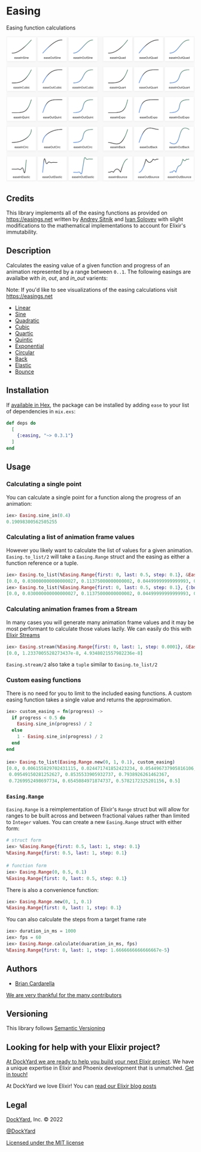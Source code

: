 # Easing

Easing function calculations

![Easing functions visualizations created by Andrey Sitnik and Ivan Solovev](assets/images/easings.png "Easing functions visulizations created by Andrey Sitnik and Ivan Solovev")

## Credits

This library implements all of the easing functions as provided on https://easings.net written by [Andrey Sitnik](https://sitnik.ru/) and [Ivan Solovev](https://solovev.one/) with slight modifications to the mathematical implementations to account for Elixir's immutability.

## Description

Calculates the easing value of a given function and progress of an animation represented by a range between `0..1`. The following easings are availalbe with _in_, _out_, and _in\_out_ varients:

Note: If you'd like to see visualizations of the easing calculations visit https://easings.net

* [Linear](https://en.wikipedia.org/wiki/Linear_function)
* [Sine](https://en.wikipedia.org/wiki/Sine_and_cosine)
* [Quadratic](https://en.wikipedia.org/wiki/Quadratic_function)
* [Cubic](https://en.wikipedia.org/wiki/Cubic_function)
* [Quartic](https://en.wikipedia.org/wiki/Quartic_function)
* [Quintic](https://en.wikipedia.org/wiki/Quintic_function)
* [Exponential](https://en.wikipedia.org/wiki/Exponential_function)
* [Circular](https://en.wikipedia.org/wiki/Trigonometric_functions)
* [Back](https://easings.net/#easeInOutBack)
* [Elastic](https://easings.net/#easeInOutElastic)
* [Bounce](https://easings.net/#easeInOutBounce)

## Installation

If [available in Hex](https://hex.pm/docs/publish), the package can be installed
by adding `ease` to your list of dependencies in `mix.exs`:

```elixir
def deps do
  [
    {:easing, "~> 0.3.1"}
  ]
end
```

## Usage

### Calculating a single point

You can calculate a single point for a function along the progress of an animation:

```elixir
iex> Easing.sine_in(0.4)
0.19098300562505255
```

### Calculating a list of animation frame values

However you likely want to calculate the list of values for a given animation. `Easing.to_list/2` will take a `Easing.Range` struct and the easing as either a function reference or a tuple.

```elixir
iex> Easing.to_list(%Easing.Range{first: 0, last: 0.5, step: 0.1}, &Easing.bounce_in_out(&1))
[0.0, 0.030000000000000027, 0.11375000000000002, 0.04499999999999993, 0.3487500000000001, 0.5]
iex> Easing.to_list(%Easing.Range{first: 0, last: 0.5, step: 0.1}, {:bounce, :in_out})
[0.0, 0.030000000000000027, 0.11375000000000002, 0.04499999999999993, 0.3487500000000001, 0.5]
```

### Calculating animation frames from a Stream

In many cases you will generate many animation frame values and it may be most performant to calculate those values lazily. We can easily do this with [Elixir Streams](https://elixir-lang.org/getting-started/enumerables-and-streams.html#streams)

```elixir
iex> Easing.stream(%Easing.Range{first: 0, last: 1, step: 0.0001}, &Easing.sine_in/1) |> Enum.take(3)
[0.0, 1.2337005528273437e-8, 4.9348021557982236e-8]
```

`Easing.stream/2` also take a `tuple` similar to `Easing.to_list/2`

### Custom easing functions

There is no need for you to limit to the included easing functions. A custom easing function takes a single value and returns the approximation.

```elixir
iex> custom_easing = fn(progress) ->
  if progress < 0.5 do
    Easing.sine_in(progress) / 2
  else
    1 - Easing.sine_in(progress) / 2
  end
end

iex> Easing.to_list(Easing.Range.new(0, 1, 0.1), custom_easing)
[0.0, 0.006155829702431115, 0.024471741852423234, 0.054496737905816106,
 0.09549150281252627, 0.8535533905932737, 0.7938926261462367,
 0.7269952498697734, 0.6545084971874737, 0.5782172325201156, 0.5]
```

### `Easing.Range`

`Easing.Range` is a reimplementation of Elixir's `Range` struct but will allow for ranges to be built across and between fractional values
rather than limited to `Integer` values. You can create a new `Easing.Range` struct with either form:

```elixir
# struct form
iex> %Easing.Range{first: 0.5, last: 1, step: 0.1}
%Easing.Range{first: 0.5, last: 1, step: 0.1}

# function form
iex> Easing.Range(0, 0.5, 0.1)
%Easing.Range{first: 0, last: 0.5, step: 0.1}
```

There is also a convenience function:

```elixir
iex> Easing.Range.new(0, 1, 0.1)
%Easing.Range{first: 0, last: 1, step: 0.1}
```

You can also calculate the steps from a target frame rate

```elixir
iex> duration_in_ms = 1000
iex> fps = 60
iex> Easing.Range.calculate(duaration_in_ms, fps)
%Easing.Range{first: 0, last: 1, step: 1.6666666666666667e-5}
```

## Authors ##

* [Brian Cardarella](https://twitter.com/bcardarella)

[We are very thankful for the many contributors](https://github.com/dockyard/easing/graphs/contributors)

## Versioning ##

This library follows [Semantic Versioning](https://semver.org)

## Looking for help with your Elixir project? ##

[At DockYard we are ready to help you build your next Elixir project](https://dockyard.com/phoenix-consulting). We have a unique expertise
in Elixir and Phoenix development that is unmatched. [Get in touch!](https://dockyard.com/contact/hire-us)

At DockYard we love Elixir! You can [read our Elixir blog posts](https://dockyard.com/blog/categories/elixir)

## Legal ##

[DockYard](https://dockyard.com/), Inc. © 2022

[@DockYard](https://twitter.com/DockYard)

[Licensed under the MIT license](https://www.opensource.org/licenses/mit-license.php)